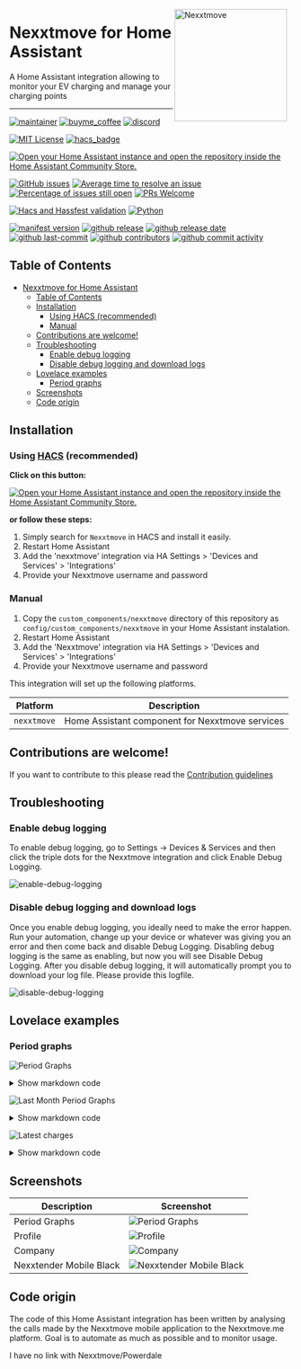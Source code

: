 <img src="https://github.com/geertmeersman/nexxtmove/raw/main/images/brand/logo.png"
     alt="Nexxtmove"
     align="right"
     style="width: 200px;margin-right: 10px;" />

# Nexxtmove for Home Assistant

A Home Assistant integration allowing to monitor your EV charging and manage your charging points

---

<!-- [START BADGES] -->
<!-- Please keep comment here to allow auto update -->

[![maintainer](https://img.shields.io/badge/maintainer-Geert%20Meersman-green?style=for-the-badge&logo=github)](https://github.com/geertmeersman)
[![buyme_coffee](https://img.shields.io/badge/Buy%20me%20a%20Duvel-donate-yellow?style=for-the-badge&logo=buymeacoffee)](https://www.buymeacoffee.com/geertmeersman)
[![discord](https://img.shields.io/discord/1094331679327408320?style=for-the-badge&logo=discord)](https://discord.gg/PTpExQJsWA)

[![MIT License](https://img.shields.io/github/license/geertmeersman/nexxtmove?style=flat-square)](https://github.com/geertmeersman/nexxtmove/blob/master/LICENSE)
[![hacs_badge](https://img.shields.io/badge/HACS-Default-41BDF5.svg?style=flat-square)](https://github.com/hacs/integration)

[![Open your Home Assistant instance and open the repository inside the Home Assistant Community Store.](https://my.home-assistant.io/badges/hacs_repository.svg?style=flat-square)](https://my.home-assistant.io/redirect/hacs_repository/?owner=geertmeersman&repository=nexxtmove&category=integration)

[![GitHub issues](https://img.shields.io/github/issues/geertmeersman/nexxtmove)](https://github.com/geertmeersman/nexxtmove/issues)
[![Average time to resolve an issue](http://isitmaintained.com/badge/resolution/geertmeersman/nexxtmove.svg)](http://isitmaintained.com/project/geertmeersman/nexxtmove)
[![Percentage of issues still open](http://isitmaintained.com/badge/open/geertmeersman/nexxtmove.svg)](http://isitmaintained.com/project/geertmeersman/nexxtmove)
[![PRs Welcome](https://img.shields.io/badge/PRs-Welcome-brightgreen.svg)](https://github.com/geertmeersman/nexxtmove/pulls)

[![Hacs and Hassfest validation](https://github.com/geertmeersman/nexxtmove/actions/workflows/validate.yml/badge.svg)](https://github.com/geertmeersman/nexxtmove/actions/workflows/validate.yml)
[![Python](https://img.shields.io/badge/Python-FFD43B?logo=python)](https://github.com/geertmeersman/nexxtmove/search?l=python)

[![manifest version](https://img.shields.io/github/manifest-json/v/geertmeersman/nexxtmove/master?filename=custom_components%2Fnexxtmove%2Fmanifest.json)](https://github.com/geertmeersman/nexxtmove)
[![github release](https://img.shields.io/github/v/release/geertmeersman/nexxtmove?logo=github)](https://github.com/geertmeersman/nexxtmove/releases)
[![github release date](https://img.shields.io/github/release-date/geertmeersman/nexxtmove)](https://github.com/geertmeersman/nexxtmove/releases)
[![github last-commit](https://img.shields.io/github/last-commit/geertmeersman/nexxtmove)](https://github.com/geertmeersman/nexxtmove/commits)
[![github contributors](https://img.shields.io/github/contributors/geertmeersman/nexxtmove)](https://github.com/geertmeersman/nexxtmove/graphs/contributors)
[![github commit activity](https://img.shields.io/github/commit-activity/y/geertmeersman/nexxtmove?logo=github)](https://github.com/geertmeersman/nexxtmove/commits/main)

<!-- [END BADGES] -->

## Table of Contents

- [Nexxtmove for Home Assistant](#nexxtmove-for-home-assistant)
  - [Table of Contents](#table-of-contents)
  - [Installation](#installation)
    - [Using HACS (recommended)](#using-hacs-recommended)
    - [Manual](#manual)
  - [Contributions are welcome!](#contributions-are-welcome)
  - [Troubleshooting](#troubleshooting)
    - [Enable debug logging](#enable-debug-logging)
    - [Disable debug logging and download logs](#disable-debug-logging-and-download-logs)
  - [Lovelace examples](#lovelace-examples)
    - [Period graphs](#period-graphs)
  - [Screenshots](#screenshots)
  - [Code origin](#code-origin)

## Installation

### Using [HACS](https://hacs.xyz/) (recommended)

**Click on this button:**

[![Open your Home Assistant instance and open the repository inside the Home Assistant Community Store.](https://my.home-assistant.io/badges/hacs_repository.svg?style=flat-square)](https://my.home-assistant.io/redirect/hacs_repository/?owner=geertmeersman&repository=nexxtmove&category=integration)

**or follow these steps:**

1. Simply search for `Nexxtmove` in HACS and install it easily.
2. Restart Home Assistant
3. Add the 'nexxtmove' integration via HA Settings > 'Devices and Services' > 'Integrations'
4. Provide your Nexxtmove username and password

### Manual

1. Copy the `custom_components/nexxtmove` directory of this repository as `config/custom_components/nexxtmove` in your Home Assistant instalation.
2. Restart Home Assistant
3. Add the 'Nexxtmove' integration via HA Settings > 'Devices and Services' > 'Integrations'
4. Provide your Nexxtmove username and password

This integration will set up the following platforms.

| Platform    | Description                                     |
| ----------- | ----------------------------------------------- |
| `nexxtmove` | Home Assistant component for Nexxtmove services |

## Contributions are welcome!

If you want to contribute to this please read the [Contribution guidelines](CONTRIBUTING.md)

## Troubleshooting

### Enable debug logging

To enable debug logging, go to Settings -> Devices & Services and then click the triple dots for the Nexxtmove integration and click Enable Debug Logging.

![enable-debug-logging](https://raw.githubusercontent.com/geertmeersman/nexxtmove/main/images/screenshots/enable-debug-logging.gif)

### Disable debug logging and download logs

Once you enable debug logging, you ideally need to make the error happen. Run your automation, change up your device or whatever was giving you an error and then come back and disable Debug Logging. Disabling debug logging is the same as enabling, but now you will see Disable Debug Logging. After you disable debug logging, it will automatically prompt you to download your log file. Please provide this logfile.

![disable-debug-logging](https://raw.githubusercontent.com/geertmeersman/nexxtmove/main/images/screenshots/disable-debug-logging.gif)

## Lovelace examples

### Period graphs

![Period Graphs](https://github.com/geertmeersman/nexxtmove/raw/main/images/screenshots/period_graphs.png)

<details><summary>Show markdown code</summary>

**Replace &lt;username&gt; by your Nexxtmove username and &lt;deviceid&gt; by your Nexxtmove charging device id**

```
type: custom:config-template-card
variables:
  sensor:
    cost: sensor.nexxtmove_<username>_charging_device_<deviceid>_period_cost
    energy: sensor.nexxtmove_<username>_charging_device_<deviceid>_period_energy
    charges: sensor.nexxtmove_<username>_charging_device_<deviceid>_period_charges
entities:
  - ${sensor.cost}
  - ${sensor.energy}
  - ${sensor.charges}
card:
  type: vertical-stack
  cards:
    - type: custom:apexcharts-card
      apex_config:
        tooltip:
          enabled: true
          followCursor: true
          x:
            show: false
            format: MMMM yyyy
          'y':
            show: true
      graph_span: 1year
      header:
        standard_format: false
        show: true
        show_states: false
        title: ${'Nexxtmove costs for the past year €'}
      now:
        show: true
      series:
        - entity: ${sensor.cost}
          name: Home
          type: column
          color: 73C56C
          show:
            legend_value: false
          float_precision: 2
          data_generator: |
            return entity.attributes.dates.map((day, index) => {
              return [new Date(day), entity.attributes.values[index].home];
            });
        - entity: ${sensor.cost}
          name: Work
          type: column
          color: ff8d00
          show:
            legend_value: false
          float_precision: 2
          data_generator: |
            return entity.attributes.dates.map((day, index) => {
              return [new Date(day), entity.attributes.values[index].work];
            });
        - entity: ${sensor.cost}
          name: Payment
          type: column
          color: 00a8ff
          show:
            legend_value: false
          float_precision: 2
          data_generator: |
            return entity.attributes.dates.map((day, index) => {
              return [new Date(day), entity.attributes.values[index].payment];
            });
        - entity: ${sensor.cost}
          name: Guest
          type: column
          color: d100a0
          show:
            legend_value: false
          float_precision: 2
          data_generator: |
            return entity.attributes.dates.map((day, index) => {
              return [new Date(day), entity.attributes.values[index].guest];
            });
    - type: custom:apexcharts-card
      apex_config:
        tooltip:
          enabled: true
          followCursor: true
          x:
            show: false
            format: MMMM yyyy
          'y':
            show: true
      graph_span: 1year
      header:
        standard_format: false
        show: true
        show_states: false
        title: ${'Nexxtmove energy usage for the past year Wh'}
      now:
        show: true
      series:
        - entity: ${sensor.energy}
          name: Home
          type: column
          color: 73C56C
          show:
            legend_value: false
          float_precision: 2
          data_generator: |
            return entity.attributes.dates.map((day, index) => {
              return [new Date(day), entity.attributes.values[index].home];
            });
        - entity: ${sensor.energy}
          name: Work
          type: column
          color: ff8d00
          show:
            legend_value: false
          float_precision: 2
          data_generator: |
            return entity.attributes.dates.map((day, index) => {
              return [new Date(day), entity.attributes.values[index].work];
            });
        - entity: ${sensor.energy}
          name: Payment
          type: column
          color: 00a8ff
          show:
            legend_value: false
          float_precision: 2
          data_generator: |
            return entity.attributes.dates.map((day, index) => {
              return [new Date(day), entity.attributes.values[index].payment];
            });
        - entity: ${sensor.energy}
          name: Guest
          type: column
          color: d100a0
          show:
            legend_value: false
          float_precision: 2
          data_generator: |
            return entity.attributes.dates.map((day, index) => {
              return [new Date(day), entity.attributes.values[index].guest];
            });
    - type: custom:apexcharts-card
      apex_config:
        tooltip:
          enabled: true
          followCursor: true
          x:
            show: false
            format: MMMM yyyy
          'y':
            show: true
      graph_span: 1year
      header:
        standard_format: false
        show: true
        show_states: false
        title: ${'Nexxtmove charges for the past year \#'}
      now:
        show: true
      series:
        - entity: ${sensor.charges}
          name: Home
          type: column
          color: 73C56C
          show:
            legend_value: false
          float_precision: 2
          data_generator: |
            return entity.attributes.dates.map((day, index) => {
              return [new Date(day), entity.attributes.values[index].home];
            });
        - entity: ${sensor.charges}
          name: Work
          type: column
          color: ff8d00
          show:
            legend_value: false
          float_precision: 2
          data_generator: |
            return entity.attributes.dates.map((day, index) => {
              return [new Date(day), entity.attributes.values[index].work];
            });
        - entity: ${sensor.charges}
          name: Payment
          type: column
          color: 00a8ff
          show:
            legend_value: false
          float_precision: 2
          data_generator: |
            return entity.attributes.dates.map((day, index) => {
              return [new Date(day), entity.attributes.values[index].payment];
            });
        - entity: ${sensor.charges}
          name: Guest
          type: column
          color: d100a0
          show:
            legend_value: false
          float_precision: 2
          data_generator: |
            return entity.attributes.dates.map((day, index) => {
              return [new Date(day), entity.attributes.values[index].guest];
            });

```

</details>

![Last Month Period Graphs](https://github.com/geertmeersman/nexxtmove/raw/main/images/screenshots/lovelace_past_month_consumption.png)

<details><summary>Show markdown code</summary>

**Replace &lt;username&gt; by your Nexxtmove username and &lt;deviceid&gt; by your Nexxtmove charging device id**

```
type: custom:config-template-card
variables:
  sensor:
    cost: sensor.nexxtmove_<username>_charging_device_<deviceid>_month_cost
    energy: sensor.nexxtmove_<username>_charging_device_<deviceid>_month_energy
    charges: sensor.nexxtmove_<username>_charging_device_<deviceid>_month_charges
entities:
  - ${sensor.cost}
  - ${sensor.energy}
  - ${sensor.charges}
card:
  type: vertical-stack
  cards:
    - type: custom:apexcharts-card
      apex_config:
        tooltip:
          enabled: true
          followCursor: true
          x:
            show: false
            format: dd MMMM yyyy
          'y':
            show: true
      graph_span: 1month
      header:
        standard_format: false
        show: true
        show_states: false
        title: ${'Nexxtmove costs for the past month €'}
      now:
        show: true
        label: Today
      series:
        - entity: ${sensor.cost}
          name: Home
          type: column
          color: 73C56C
          show:
            legend_value: false
          float_precision: 2
          data_generator: |
            return entity.attributes.dates.map((day, index) => {
              return [new Date(day), entity.attributes.values[index].home];
            });
    - type: custom:apexcharts-card
      apex_config:
        tooltip:
          enabled: true
          followCursor: true
          x:
            show: false
            format: dd MMMM yyyy
          'y':
            show: true
      graph_span: 1month
      header:
        standard_format: false
        show: true
        show_states: false
        title: ${'Nexxtmove consumption for the past month kWh'}
      now:
        show: true
        label: Today
      series:
        - entity: ${sensor.energy}
          name: Home
          type: column
          color: 73C56C
          show:
            legend_value: false
          float_precision: 2
          data_generator: |
            return entity.attributes.dates.map((day, index) => {
              return [new Date(day), entity.attributes.values[index].home/1000];
            });
    - type: custom:apexcharts-card
      apex_config:
        tooltip:
          enabled: true
          followCursor: true
          x:
            show: false
            format: dd MMMM yyyy
          'y':
            show: true
      graph_span: 1month
      header:
        standard_format: false
        show: true
        show_states: false
        title: ${'Nexxtmove charges for the past month \#'}
      now:
        show: true
        label: Today
      series:
        - entity: ${sensor.charges}
          name: Home
          type: column
          color: 73C56C
          show:
            legend_value: false
          float_precision: 2
          data_generator: |
            return entity.attributes.dates.map((day, index) => {
              return [new Date(day), entity.attributes.values[index].home];
            });

```

</details>

![Latest charges](https://github.com/geertmeersman/nexxtmove/raw/main/images/screenshots/latest_charges.png)

<details><summary>Show markdown code</summary>

**Replace &lt;username&gt; by your Nexxtmove username**

```
type: markdown
content: >
  |Date/Time|Consumption|Cost|Point ID|Building|

  |----:|----:|----:|----:|----:|

  {% for charge in
  states.sensor.nexxtmove_<username>_recent_charges.attributes.charges -%}

  | {{charge.startTimestamp | as_timestamp | timestamp_custom("%d-%m-%Y
  %H:%M")}} |  {{charge.energyConsumedKWh|round(1)}} KWh | € {{charge.costVat |
  round(2)}} | {{charge.chargingPointName}} | {{charge.buildingName}} |

  {% endfor %}
title: Latest charges

```

</details>

## Screenshots

| Description             | Screenshot                                                                                                                     |
| ----------------------- | ------------------------------------------------------------------------------------------------------------------------------ |
| Period Graphs           | ![Period Graphs](https://github.com/geertmeersman/nexxtmove/raw/main/images/screenshots/period_graphs.png)                     |
| Profile                 | ![Profile](https://github.com/geertmeersman/nexxtmove/raw/main/images/screenshots/profile.png)                                 |
| Company                 | ![Company](https://github.com/geertmeersman/nexxtmove/raw/main/images/screenshots/company.png)                                 |
| Nexxtender Mobile Black | ![Nexxtender Mobile Black](https://github.com/geertmeersman/nexxtmove/raw/main/images/screenshots/nexxtender_mobile_black.png) |

## Code origin

The code of this Home Assistant integration has been written by analysing the calls made by the Nexxtmove mobile application to the Nexxtmove.me platform. Goal is to automate as much as possible and to monitor usage.

I have no link with Nexxtmove/Powerdale
